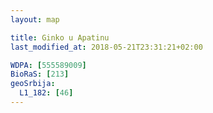 ```yaml
---
layout: map

title: Ginko u Apatinu
last_modified_at: 2018-05-21T23:31:21+02:00

WDPA: [555589009]
BioRaS: [213]
geoSrbija:
  L1_182: [46]
---
```

